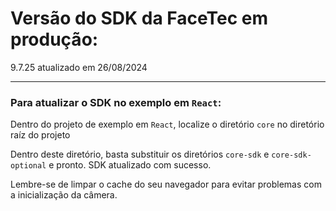 # Versão do SDK da FaceTec em produção:

9.7.25 atualizado em 26/08/2024

---

### Para atualizar o SDK no exemplo em `React`:

Dentro do projeto de exemplo em `React`, localize o diretório `core` no diretório raíz do projeto

Dentro deste diretório, basta substituir os diretórios `core-sdk` e `core-sdk-optional` e pronto. SDK atualizado com sucesso.

Lembre-se de limpar o cache do seu navegador para evitar problemas com a inicialização da câmera.
